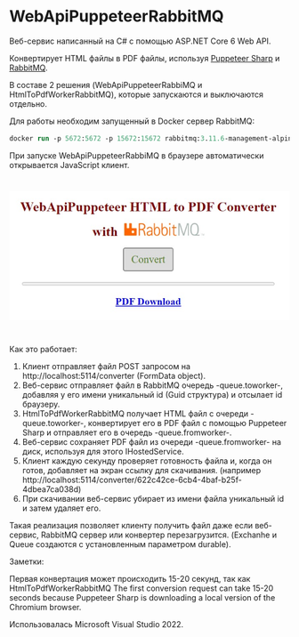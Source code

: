 # WebApiPuppeteerRabbitMQ

Веб-сервис написанный на C# с помощью ASP.NET Core 6 Web API.

Конвертирует HTML файлы в PDF файлы, используя [Puppeteer Sharp](https://www.puppeteersharp.com/index.html) и [RabbitMQ](https://www.rabbitmq.com/).

В составе 2 решения (WebApiPuppeteerRabbiMQ и HtmlToPdfWorkerRabbitMQ), которые запускаются и выключаются отдельно.

Для работы необходим запущенный в Docker сервер RabbitMQ:
```ps
docker run -p 5672:5672 -p 15672:15672 rabbitmq:3.11.6-management-alpine
```

При запуске WebApiPuppeteerRabbiMQ в браузере автоматически открывается JavaScript клиент.

#

![Screenshot](screenshot.jpg)

#

Как это работает:

1.  Клиент отправляет файл POST запросом на http://localhost:5114/converter (FormData object).
2.  Веб-сервис отправляет файл в RabbitMQ очередь -queue.toworker-, добавляя у его имени уникальный id (Guid структура) и отсылает id браузеру.
3.  HtmlToPdfWorkerRabbitMQ получает HTML файл с очереди -queue.toworker-, конвертирует его в PDF файл с помощью Puppeteer Sharp и отправляет его в очередь -queue.fromworker-.
4.  Веб-сервис сохраняет PDF файл из очереди -queue.fromworker- на диск, используя для этого IHostedService.
5.  Клиент каждую секунду проверяет готовность файла и, когда он готов, добавляет на экран  ссылку для скачивания. (например http://localhost:5114/converter/622c42ce-6cb4-4baf-b25f-4dbea7ca038d)
6.  При скачивании веб-сервис убирает из имени файла уникальный id и затем удаляет его.

Такая реализация позволяет клиенту получить файл даже если веб-сервис, RabbitMQ сервер или конвертер перезагрузится. (Exchanhe и Queue создаются с установленным параметром durable).

Заметки:

Первая конвертация может происходить 15-20 секунд, так как HtmlToPdfWorkerRabbitMQ 
The first conversion request can take 15-20 seconds because Puppeteer Sharp is downloading a local version of the Chromium browser.

Использовалась Microsoft Visual Studio 2022.
